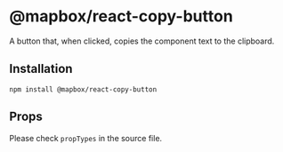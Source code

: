 # @mapbox/react-copy-button

A button that, when clicked, copies the component text to the clipboard.

## Installation

```
npm install @mapbox/react-copy-button
```

## Props

Please check `propTypes` in the source file.
